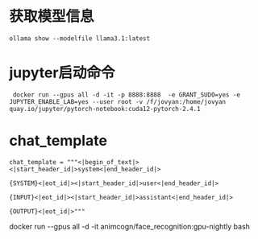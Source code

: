 # 获取模型信息

```
ollama show --modelfile llama3.1:latest
```

# jupyter启动命令

```
 docker run --gpus all -d -it -p 8888:8888  -e GRANT_SUDO=yes -e JUPYTER_ENABLE_LAB=yes --user root -v /f/jovyan:/home/jovyan quay.io/jupyter/pytorch-notebook:cuda12-pytorch-2.4.1
```

# chat_template

```
chat_template = """<|begin_of_text|><|start_header_id|>system<|end_header_id|>

{SYSTEM}<|eot_id|><|start_header_id|>user<|end_header_id|>

{INPUT}<|eot_id|><|start_header_id|>assistant<|end_header_id|>

{OUTPUT}<|eot_id|>"""

```
docker run --gpus all -d -it animcogn/face_recognition:gpu-nightly bash

